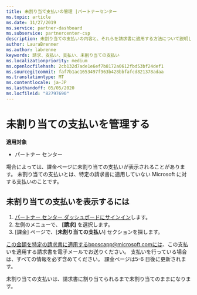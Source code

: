 ```yaml
---
title: 未割り当て支払いの管理 |パートナーセンター
ms.topic: article
ms.date: 11/27/2019
ms.service: partner-dashboard
ms.subservice: partnercenter-csp
description: 未割り当ての支払いの内容と、それらを請求書に適用する方法について説明します。
author: LauraBrenner
ms.author: labrenne
keywords: 請求、支払い、支払い、未割り当ての支払い
ms.localizationpriority: medium
ms.openlocfilehash: 2cb132d7ade1e6ef7b8172a0612fbd53bf24def1
ms.sourcegitcommit: faf7b1ac1653497f963b428bbfafcd821378adaa
ms.translationtype: MT
ms.contentlocale: ja-JP
ms.lasthandoff: 05/05/2020
ms.locfileid: "82797690"
---
```

# <a name="manage-unallocated-payments"></a>未割り当ての支払いを管理する

**適用対象**

- パートナー センター

場合によっては、課金ページに未割り当ての支払いが表示されることがあります。 未割り当ての支払いとは、特定の請求書に適用していない Microsoft に対する支払いのことです。

## <a name="to-view-your-unallocated-payments"></a>未割り当ての支払いを表示するには

1.  [パートナー センター ダッシュボードにサインイン](https://partner.microsoft.com/en-us/dashboard/home)します。
2.  左側のメニューで、 **[請求]** を選択します。
3.  [課金] ページで、[**未割り当ての支払い**] セクションを探します。 

この金額を特定の請求書に適用するbposcapp@microsoft.comには、この支払いを適用する請求書を電子メールでお送りください。 支払いを行っている場合は、すべての情報を必ず含めてください。 課金ページは5-6 日後に更新されます。 

未割り当ての支払いは、請求書に割り当てられるまで未割り当てのままになります。 
